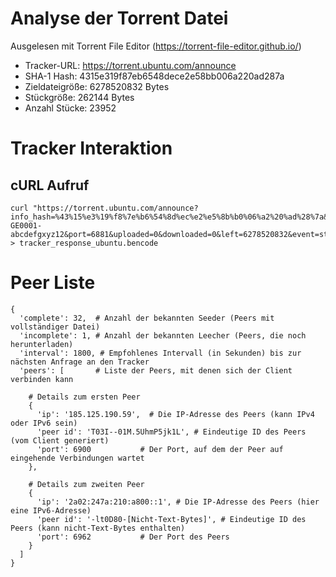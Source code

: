 # Analyse der Torrent Datei

Ausgelesen mit Torrent File Editor (https://torrent-file-editor.github.io/)

* Tracker-URL: https://torrent.ubuntu.com/announce
* SHA-1 Hash: 4315e319f87eb6548dece2e58bb006a220ad287a
* Zieldateigröße: 6278520832 Bytes
* Stückgröße: 262144 Bytes
* Anzahl Stücke: 23952

# Tracker Interaktion

## cURL Aufruf
```
curl "https://torrent.ubuntu.com/announce?info_hash=%43%15%e3%19%f8%7e%b6%54%8d%ec%e2%e5%8b%b0%06%a2%20%ad%28%7a&peer_id=-GE0001-abcdefgxyz12&port=6881&uploaded=0&downloaded=0&left=6278520832&event=started" > tracker_response_ubuntu.bencode
```

# Peer Liste
```
{
  'complete': 32,  # Anzahl der bekannten Seeder (Peers mit vollständiger Datei)
  'incomplete': 1, # Anzahl der bekannten Leecher (Peers, die noch herunterladen)
  'interval': 1800, # Empfohlenes Intervall (in Sekunden) bis zur nächsten Anfrage an den Tracker
  'peers': [       # Liste der Peers, mit denen sich der Client verbinden kann
  
    # Details zum ersten Peer
    {              
      'ip': '185.125.190.59',  # Die IP-Adresse des Peers (kann IPv4 oder IPv6 sein)
      'peer id': 'T03I--01M.5UhmP5jk1L', # Eindeutige ID des Peers (vom Client generiert)
      'port': 6900           # Der Port, auf dem der Peer auf eingehende Verbindungen wartet
    },
    
    # Details zum zweiten Peer
    {            
      'ip': '2a02:247a:210:a800::1', # Die IP-Adresse des Peers (hier eine IPv6-Adresse)
      'peer id': '-lt0D80-[Nicht-Text-Bytes]', # Eindeutige ID des Peers (kann nicht-Text-Bytes enthalten)
      'port': 6962           # Der Port des Peers
    }
  ]
}
```
